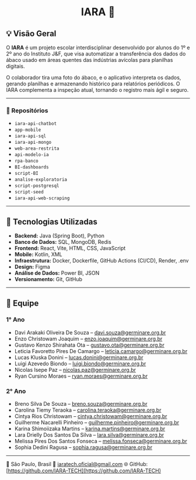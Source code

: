 <h1 align="center">IARA 💙</h1>


## 💡 Visão Geral

O **IARA** é um projeto escolar interdisciplinar desenvolvido por alunos do 1º e 2º ano do Instituto J&F, que visa automatizar a transferência dos dados do ábaco usado em áreas quentes das indústrias avícolas para planilhas digitais.

O colaborador tira uma foto do ábaco, e o aplicativo interpreta os dados, gerando planilhas e armazenando histórico para relatórios periódicos. O IARA complementa a inspeção atual, tornando o registro mais ágil e seguro.

---
### 🚀 Repositórios

* `iara-api-chatbot`
* `app-mobile`
* `iara-api-sql`
* `iara-api-mongo`
* `web-area-restrita`
* `api-modelo-ia`
* `rpa-banco`
* `BI-dashboards`
* `script-BI`
* `analise-exploratoria`
* `script-postgresql`
* `script-seed`
* `iara-api-web-scraping`

---

## 🧩 Tecnologias Utilizadas

* **Backend:** Java (Spring Boot), Python
* **Banco de Dados:** SQL, MongoDB, Redis
* **Frontend:** React, Vite, HTML, CSS, JavaScript
* **Mobile:** Kotlin, XML
* **Infraestrutura:** Docker, Dockerfile, GitHub Actions (CI/CD), Render, .env
* **Design:** Figma
* **Análise de Dados:** Power BI, JSON
* **Versionamento:** Git, GitHub

---

## 👥 Equipe

### 1° Ano

* Davi Arakaki Oliveira De Souza – [davi.souza@germinare.org.br](mailto:davi.souza@germinare.org.br)
* Enzo Christowam Joaquim – [enzo.joaquim@germinare.org.br](mailto:enzo.joaquim@germinare.org.br)
* Gustavo Kenzo Shirahata Ota – [gustavo.ota@germinare.org.br](mailto:gustavo.ota@germinare.org.br)
* Leticia Favoretto Pires De Camargo – [leticia.camargo@germinare.org.br](mailto:leticia.camargo@germinare.org.br)
* Lucas Kluska Donini – [lucas.donini@germinare.org.br](mailto:lucas.donini@germinare.org.br)
* Luigi Azevedo Biondo – [luigi.biondo@germinare.org.br](mailto:luigi.biondo@germinare.org.br)
* Nicolas Isepe Paz – [nicolas.paz@germinare.org.br](mailto:nicolas.paz@germinare.org.br)
* Ryan Cursino Moraes – [ryan.moraes@germinare.org.br](mailto:ryan.moraes@germinare.org.br)

### 2° Ano

* Breno Silva De Souza – [breno.souza@germinare.org.br](mailto:breno.souza@germinare.org.br)
* Carolina Tiemy Teraoka – [carolina.teraoka@germinare.org.br](mailto:carolina.teraoka@germinare.org.br)
* Cintya Rios Christowam – [cintya.christowam@germinare.org.br](mailto:cintya.christowam@germinare.org.br)
* Guilherme Nacarelli Pinheiro – [guilherme.pinheiro@germinare.org.br](mailto:guilherme.pinheiro@germinare.org.br)
* Karina Shimoiizaka Martins – [karina.martins@germinare.org.br](mailto:karina.martins@germinare.org.br)
* Lara Drielly Dos Santos Da Silva – [lara.silva@germinare.org.br](mailto:lara.silva@germinare.org.br)
* Melissa Pires Dos Santos Fonseca – [melissa.fonseca@germinare.org.br](mailto:melissa.fonseca@germinare.org.br)
* Sophia Dedini Ragusa – [sophia.ragusa@germinare.org.br](mailto:sophia.ragusa@germinare.org.br)

---

📍 São Paulo, Brasil
📧 [iaratech.oficial@gmail.com](mailto:iaratech.oficial@gmail.com)
🌐 GitHub: [https://github.com/IARA-TECH](https://github.com/IARA-TECH)
